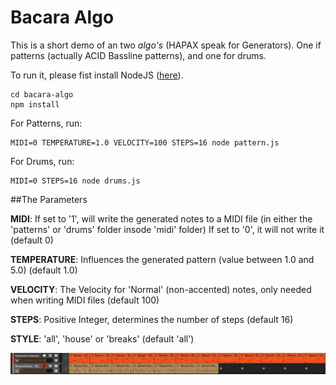# Bacara Algo

This is a short demo of an two *algo's* (HAPAX speak for Generators). One if patterns (actually ACID Bassline patterns), and one for drums.

To run it, please fist install NodeJS ([here](https://nodejs.org/en/)).

	cd bacara-algo  
	npm install

For Patterns, run:

	MIDI=0 TEMPERATURE=1.0 VELOCITY=100 STEPS=16 node pattern.js

For Drums, run:  

	MIDI=0 STEPS=16 node drums.js



##The Parameters

**MIDI**:   If set to '1', will write the generated notes to a MIDI file  (in either the 'patterns' or 'drums' folder insode 'midi' folder)
        If set to '0', it will not write it
        (default 0)

**TEMPERATURE**: Influences the generated pattern (value between 1.0 and 5.0) (default 1.0)

**VELOCITY**:   The Velocity for 'Normal' (non-accented) notes, only needed when writing MIDI files (default 100)

**STEPS**:  Positive Integer, determines the number of steps (default 16)

**STYLE**: 'all', 'house' or 'breaks' (default 'all')

![Example Clips](images/Screenshot.png)